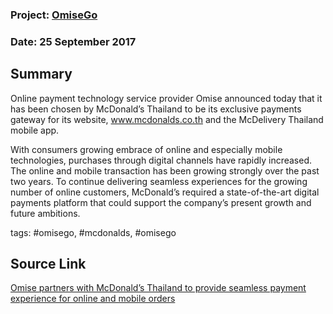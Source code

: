 
### Project: [OmiseGo](../projects/omisego.md)
### Date: 25 September 2017
## Summary
Online payment technology service provider Omise announced today that it has been chosen by McDonald’s Thailand to be its exclusive payments gateway for its website, www.mcdonalds.co.th and the McDelivery Thailand mobile app.

With consumers growing embrace of online and especially mobile technologies, purchases through digital channels have rapidly increased. The online and mobile transaction has been growing strongly over the past two years. To continue delivering seamless experiences for the growing number of online customers, McDonald’s required a state-of-the-art digital payments platform that could support the company’s present growth and future ambitions.

tags: #omisego, #mcdonalds, #omisego
## Source Link
[Omise partners with McDonald’s Thailand to provide seamless payment experience for online and mobile orders](https://www.omise.co/omise-partners-with-mcdonalds-thailand-to-provide-seamless-payment-experience-for-online-and-mobile-orders)  
